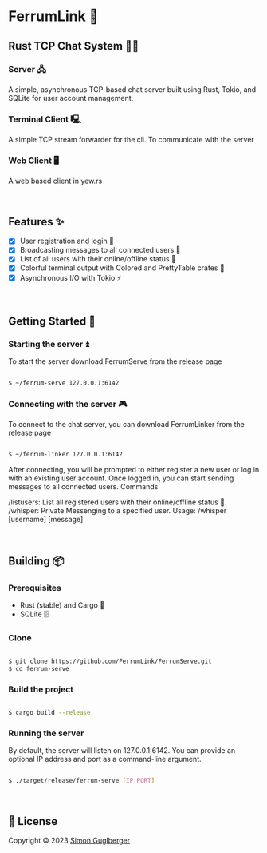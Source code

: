# FerrumLink 📨
## Rust TCP Chat System 🦀💬

### Server 🖧
A simple, asynchronous TCP-based chat server built using Rust, Tokio, and SQLite for user account management.

### Terminal Client 🖳 
A simple TCP stream forwarder for the cli. To communicate with the server

### Web Client 🖥️
A web based client in yew.rs

</br>

## Features ✨

- [x] User registration and login 🔐
- [x] Broadcasting messages to all connected users 📡
- [x] List of all users with their online/offline status 👥
- [x] Colorful terminal output with Colored and PrettyTable crates 🌈
- [x] Asynchronous I/O with Tokio ⚡️

</br>

## Getting Started 🚀

### Starting the server ⏫

To start the server download FerrumServe from the release page

``` bash

$ ~/ferrum-serve 127.0.0.1:6142
```

### Connecting with the server 🎮

To connect to the chat server, you can download FerrumLinker from the release page

``` bash

$ ~/ferrum-linker 127.0.0.1:6142
```

After connecting, you will be prompted to either register a new user or log in with an existing user account. Once logged in, you can start sending messages to all connected users.
Commands

/listusers: List all registered users with their online/offline status 👥. </br>
/whisper: Private Messenging to a specified user. Usage: /whisper [username] [message]

</br>

## Building 📦

### Prerequisites

- Rust (stable) and Cargo 🦀 </br>
- SQLite 🗄️

### Clone

``` bash

$ git clone https://github.com/FerrumLink/FerrumServe.git
$ cd ferrum-serve
```

### Build the project

``` bash

$ cargo build --release
```

### Running the server

By default, the server will listen on 127.0.0.1:6142. You can provide an optional IP address and port as a command-line argument.

``` bash

$ ./target/release/ferrum-serve [IP:PORT]
```

</br>

## 📝 License

Copyright © 2023 [Simon Guglberger](https://github.com/sxmon17) </br>
</br>

